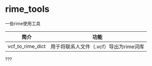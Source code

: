 # rime_tools

一些rime使用工具


| 简介               | 功能                      |
| ---------------- | ----------------------- |
| vcf_to_rime_dict | 用于将联系人文件（.vcf）导出为rime词库 |
???